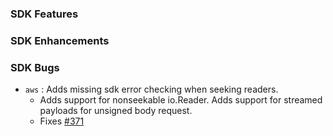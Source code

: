### SDK Features

### SDK Enhancements

### SDK Bugs
* `aws` : Adds missing sdk error checking when seeking readers.
  * Adds support for nonseekable io.Reader. Adds support for streamed payloads for unsigned body request. 
  * Fixes [#371](https://github.com/aws/aws-sdk-go-v2/issues/371)
  
